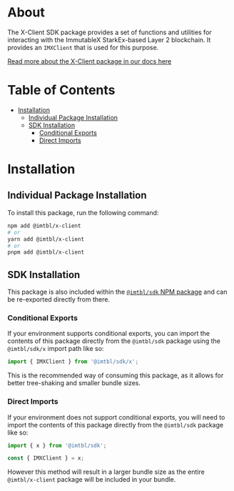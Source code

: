 # About

The X-Client SDK package provides a set of functions and utilities for interacting with the ImmutableX StarkEx-based Layer 2 blockchain. It provides an `IMXClient` that is used for this purpose. 

[Read more about the X-Client package in our docs here](https://docs.immutable.com/x/how-to-install-initialize/#typescript-sdk)

# Table of Contents

- [Installation](#installation)
  - [Individual Package Installation](#individual-package-installation)
  - [SDK Installation](#sdk-installation)
    - [Conditional Exports](#conditional-exports)
    - [Direct Imports](#direct-imports)

# Installation

## Individual Package Installation

To install this package, run the following command:

```sh
npm add @imtbl/x-client
# or
yarn add @imtbl/x-client
# or
pnpm add @imtbl/x-client
```

## SDK Installation

This package is also included within the [`@imtbl/sdk` NPM package](https://www.npmjs.com/package/@imtbl/sdk) and can be re-exported directly from there.

### Conditional Exports

If your environment supports conditional exports, you can import the contents of this package directly from the `@imtbl/sdk` package using the `@imtbl/sdk/x` import path like so:

```ts
import { IMXClient } from '@imtbl/sdk/x';
```

This is the recommended way of consuming this package, as it allows for better tree-shaking and smaller bundle sizes.

### Direct Imports

If your environment does not support conditional exports, you will need to import the contents of this package directly from the `@imtbl/sdk` package like so:

```ts
import { x } from '@imtbl/sdk';

const { IMXClient } = x;
```

However this method will result in a larger bundle size as the entire `@imtbl/x-client` package will be included in your bundle.